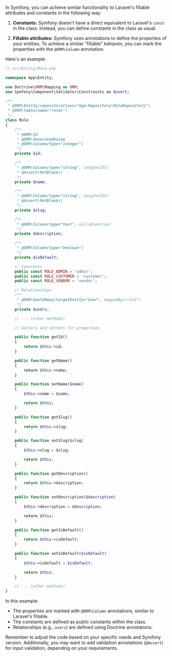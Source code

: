 In Symfony, you can achieve similar functionality to Laravel's fillable attributes and constants in the following way:

1. **Constants:** Symfony doesn't have a direct equivalent to Laravel's `const` in the class. Instead, you can define constants in the class as usual.

2. **Fillable attributes:** Symfony uses annotations to define the properties of your entities. To achieve a similar "fillable" behavior, you can mark the properties with the `@ORM\Column` annotation.

Here's an example:

```php
// src/Entity/Role.php

namespace App\Entity;

use Doctrine\ORM\Mapping as ORM;
use Symfony\Component\Validator\Constraints as Assert;

/**
 * @ORM\Entity(repositoryClass="App\Repository\RoleRepository")
 * @ORM\Table(name="roles")
 */
class Role
{
    /**
     * @ORM\Id
     * @ORM\GeneratedValue
     * @ORM\Column(type="integer")
     */
    private $id;

    /**
     * @ORM\Column(type="string", length=255)
     * @Assert\NotBlank()
     */
    private $name;

    /**
     * @ORM\Column(type="string", length=255)
     * @Assert\NotBlank()
     */
    private $slug;

    /**
     * @ORM\Column(type="text", nullable=true)
     */
    private $description;

    /**
     * @ORM\Column(type="boolean")
     */
    private $isDefault;

    // Constants
    public const ROLE_ADMIN = 'admin';
    public const ROLE_CUSTOMER = 'customer';
    public const ROLE_VENDOR = 'vendor';

    // Relationships
    /**
     * @ORM\OneToMany(targetEntity="User", mappedBy="role")
     */
    private $users;

    // ... (other methods)

    // Getters and setters for properties

    public function getId()
    {
        return $this->id;
    }

    public function getName()
    {
        return $this->name;
    }

    public function setName($name)
    {
        $this->name = $name;

        return $this;
    }

    public function getSlug()
    {
        return $this->slug;
    }

    public function setSlug($slug)
    {
        $this->slug = $slug;

        return $this;
    }

    public function getDescription()
    {
        return $this->description;
    }

    public function setDescription($description)
    {
        $this->description = $description;

        return $this;
    }

    public function getIsDefault()
    {
        return $this->isDefault;
    }

    public function setIsDefault($isDefault)
    {
        $this->isDefault = $isDefault;

        return $this;
    }

    // ... (other methods)
}
```

In this example:

- The properties are marked with `@ORM\Column` annotations, similar to Laravel's fillable.
- The constants are defined as public constants within the class.
- Relationships (e.g., `users`) are defined using Doctrine annotations.

Remember to adjust the code based on your specific needs and Symfony version. Additionally, you may want to add validation annotations (`@Assert`) for input validation, depending on your requirements.